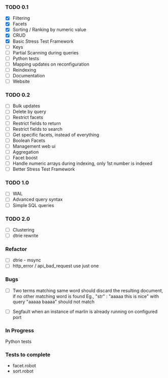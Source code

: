 ### TODO 0.1

- [x] Filtering
- [x] Facets
- [x] Sorting / Ranking by numeric value
- [x] CRUD
- [x] Basic Stress Test Framework
- [ ] Keys
- [ ] Partial Scanning during queries
- [ ] Python tests
- [ ] Mapping updates on reconfiguration
- [ ] Reindexing
- [ ] Documentation
- [ ] Website

### TODO 0.2

- [ ] Bulk updates
- [ ] Delete by query
- [ ] Restrict facets
- [ ] Restrict fields to return
- [ ] Restrict fields to search
- [ ] Get specific facets, instead of everything
- [ ] Boolean Facets
- [ ] Management web ui
- [ ] Aggregation
- [ ] Facet boost
- [ ] Handle numeric arrays during indexing, only 1st number is indexed
- [ ] Better Stress Test Framework

### TODO 1.0

- [ ] WAL
- [ ] Advanced query syntax
- [ ] Simple SQL queries

### TODO 2.0

- [ ] Clustering
- [ ] dtrie rewrite

### Refactor

- [ ] dtrie - msync
- [ ] http_error / api_bad_request use just one

### Bugs

- [ ] Two terms matching same word should discard the resulting document, if no other matching word is found
     Eg., "str" : "aaaaa this is nice" with query "aaaaa baaaa" should not match
- [ ] Segfault when an instance of marlin is already running on configured port


### In Progress

Python tests

### Tests to complete

- facet.robot
- sort.robot

